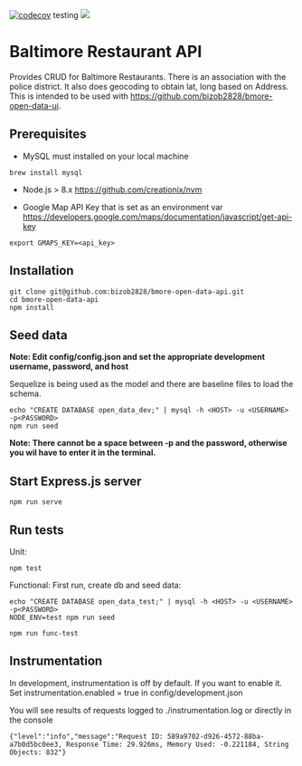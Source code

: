 [![codecov](https://codecov.io/gh/bizob2828/bmore-open-data-api/branch/master/graph/badge.svg)](https://codecov.io/gh/bizob2828/bmore-open-data-api)
testing
![](https://github.com/bizob2828/bmore-open-data-api/workflows/CI/badge.svg)

# Baltimore Restaurant API
Provides CRUD for Baltimore Restaurants.  There is an association with the police district.  It also does geocoding to obtain lat, long based on Address.  This is intended to be used with https://github.com/bizob2828/bmore-open-data-ui.

## Prerequisites
* MySQL must installed on your local machine

```
brew install mysql
```

* Node.js > 8.x
https://github.com/creationix/nvm

* Google Map API Key that is set as an environment var
https://developers.google.com/maps/documentation/javascript/get-api-key
```
export GMAPS_KEY=<api_key>
```

## Installation

```
git clone git@github.com:bizob2828/bmore-open-data-api.git
cd bmore-open-data-api
npm install
```

## Seed data
**Note: Edit config/config.json and set the appropriate development username, password, and host**

Sequelize is being used as the model and there are baseline files to load the schema.

```
echo "CREATE DATABASE open_data_dev;" | mysql -h <HOST> -u <USERNAME> -p<PASSWORD>
npm run seed
```

**Note: There cannot be a space between -p and the password, otherwise you wil have to enter it in the terminal.**

## Start Express.js server
```
npm run serve
```

## Run tests
Unit:
```
npm test
```

Functional:
First run, create db and seed data:
```
echo "CREATE DATABASE open_data_test;" | mysql -h <HOST> -u <USERNAME> -p<PASSWORD>
NODE_ENV=test npm run seed
```

```
npm run func-test
```

## Instrumentation
In development, instrumentation is off by default.  If you want to enable it. Set instrumentation.enabled = true in config/development.json

You will see results of requests logged to ./instrumentation.log or directly in the console

```
{"level":"info","message":"Request ID: 589a9702-d926-4572-88ba-a7b0d5bc0ee3, Response Time: 29.926ms, Memory Used: -0.221184, String Objects: 832"}
```
